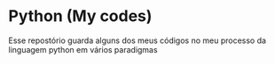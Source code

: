 # Python (My codes)
 Esse repostório guarda alguns dos meus códigos no meu processo da linguagem python em vários paradigmas
